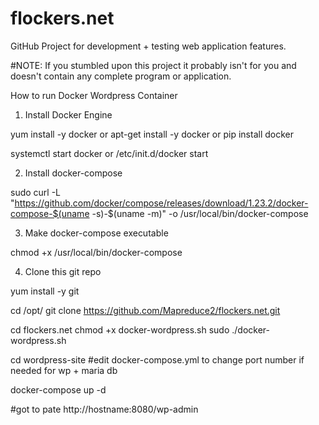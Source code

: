 # flockers.net
GitHub Project for development + testing web application features.

#NOTE: If you stumbled upon this project it probably isn't for you and doesn't contain any complete program or application.



How to run Docker Wordpress Container

1. Install Docker Engine

yum install -y docker or apt-get install -y docker or pip install docker

systemctl start docker 
or
/etc/init.d/docker start


2. Install docker-compose

sudo curl -L "https://github.com/docker/compose/releases/download/1.23.2/docker-compose-$(uname -s)-$(uname -m)" -o /usr/local/bin/docker-compose

3. Make docker-compose executable

chmod +x /usr/local/bin/docker-compose

4. Clone this git repo

yum install -y git

cd /opt/
git clone https://github.com/Mapreduce2/flockers.net.git

cd flockers.net
chmod +x docker-wordpress.sh
sudo ./docker-wordpress.sh

cd wordpress-site
#edit docker-compose.yml to change port number if needed for wp + maria db

docker-compose up -d


#got to pate http://hostname:8080/wp-admin

